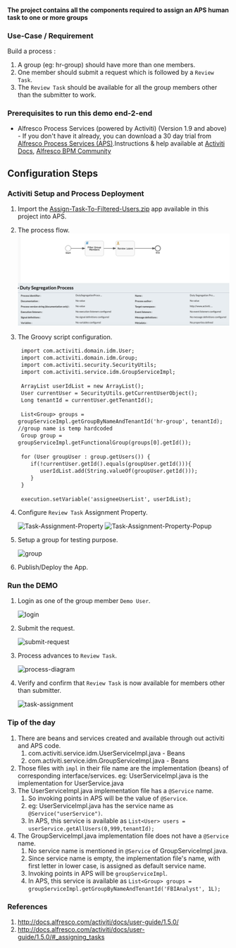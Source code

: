 #### The project contains all the components required to assign an APS human task to one or more groups

### Use-Case / Requirement

Build a process :

1. A group (eg: hr-group) should have more than one members.
2. One member should submit a request which is followed by a `Review Task`.
3. The `Review Task` should be available for all the group members other than the submitter to work.

### Prerequisites to run this demo end-2-end

* Alfresco Process Services (powered by Activiti) (Version 1.9 and above) - If you don't have it already, you can download a 30 day trial from [Alfresco Process Services (APS)](https://www.alfresco.com/products/business-process-management/alfresco-activiti).Instructions & help available at [Activiti Docs](http://docs.alfresco.com/activiti/docs/), [Alfresco BPM Community](https://community.alfresco.com/community/bpm)

## Configuration Steps

### Activiti Setup and Process Deployment

1. Import the [Assign-Task-To-Filtered-Users.zip](Assign-Task-To-Filtered-Users.zip) app available in this project into APS.
2. The process flow.  ![Process-Flow](images/1.png)
3. The Groovy script configuration.

   ```
    import com.activiti.domain.idm.User;
    import com.activiti.domain.idm.Group;
    import com.activiti.security.SecurityUtils;
    import com.activiti.service.idm.GroupServiceImpl;

    ArrayList userIdList = new ArrayList();
    User currentUser = SecurityUtils.getCurrentUserObject();
    Long tenantId = currentUser.getTenantId();

    List<Group> groups = groupServiceImpl.getGroupByNameAndTenantId('hr-group', tenantId);  //group name is temp hardcoded
    Group group = groupServiceImpl.getFunctionalGroup(groups[0].getId());

    for (User groupUser : group.getUsers()) {
       if(!currentUser.getId().equals(groupUser.getId())){
          userIdList.add(String.valueOf(groupUser.getId()));
       }
    }

    execution.setVariable('assigneeUserList', userIdList);
    ```

4. Configure `Review Task` Assignment Property.

   ![Task-Assignment-Property](images/2.png)
   ![Task-Assignment-Property-Popup](images/3.png)

5. Setup a group for testing purpose.

   ![group](images/4.png)

6. Publish/Deploy the App.

### Run the DEMO

1. Login as one of the group member `Demo User`.

   ![login](images/5.png)

2. Submit the request.

   ![submit-request](images/6.png)

3. Process advances to `Review Task`.

   ![process-diagram](images/7.png)

4. Verify and confirm that `Review Task` is now available for members other than submitter.

   ![task-assignment](images/8.png)

### Tip of the day

1. There are beans and services created and available through out activiti and APS code.
   1. com.activiti.service.idm.UserServiceImpl.java - Beans
   2. com.activiti.service.idm.GroupServiceImpl.java - Beans
2. Those files with `impl` in their file name are the implementation (beans) of corresponding interface/services.
   eg: UserServiceImpl.java is the implementation for UserService.java
3. The UserServiceImpl.java implementation file has a `@Service` name.
   1. So invoking points in APS will be the value of `@Service`.
   2. eg: UserServiceImpl.java has the service name as `@Service("userService")`.
   3. In APS, this service is available as `List<User> users = userService.getAllUsers(0,999,tenantId);`
4. The GroupServiceImpl.java implementation file does not have a `@Service` name.
   1. No service name is mentioned in `@Service` of GroupServiceImpl.java.
   2. Since service name is empty, the implementation file's name, with first letter in lower case, is assigned as default service name.
   3. Invoking points in APS will be `groupServiceImpl`.
   4. In APS, this service is available as `List<Group> groups = groupServiceImpl.getGroupByNameAndTenantId('FBIAnalyst', 1L);`

### References

1. <http://docs.alfresco.com/activiti/docs/user-guide/1.5.0/>
2. <http://docs.alfresco.com/activiti/docs/user-guide/1.5.0/#_assigning_tasks>
